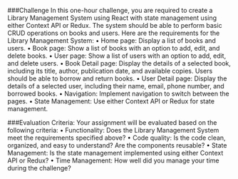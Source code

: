 ###Challenge
In this one-hour challenge, you are required to create a Library Management System using React
with state management using either Context API or Redux. The system should be able to perform
basic CRUD operations on books and users.
Here are the requirements for the Library Management System:
• Home page: Display a list of books and users.
• Book page: Show a list of books with an option to add, edit, and delete books.
• User page: Show a list of users with an option to add, edit, and delete users.
• Book Detail page: Display the details of a selected book, including its title, author,
publication date, and available copies. Users should be able to borrow and return books.
• User Detail page: Display the details of a selected user, including their name, email,
phone number, and borrowed books.
• Navigation: Implement navigation to switch between the pages.
• State Management: Use either Context API or Redux for state management.

###Evaluation Criteria:
Your assignment will be evaluated based on the following criteria:
• Functionality: Does the Library Management System meet the requirements specified
above?
• Code quality: Is the code clean, organized, and easy to understand? Are the components
reusable?
• State Management: Is the state management implemented using either Context API or
Redux?
• Time Management: How well did you manage your time during the challenge?
